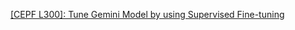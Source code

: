 

[[CEPF L300]: Tune Gemini Model by using Supervised Fine-tuning](https://docs.google.com/document/d/1oAu78JYXXF04onK9UVoADwYJHHAysicTitMrBFjugs8/edit?tab=t.0#heading=h.3ojpb9yma05v)
